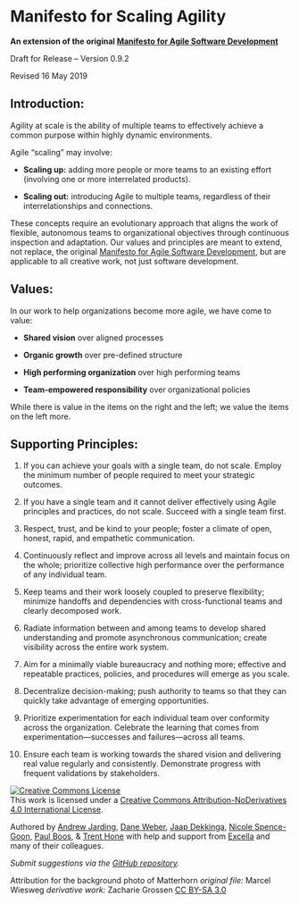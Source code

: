 # Manifesto for Scaling Agility
**An extension of the original [Manifesto for Agile Software Development](http://agilemanifesto.org/)**

Draft for Release – Version 0.9.2

Revised 16 May 2019

## Introduction:

Agility at scale is the ability of multiple teams to effectively achieve a common purpose within highly dynamic environments.

Agile “scaling” may involve:

* **Scaling up:** adding more people or more teams to an existing effort (involving one or more interrelated products).

* **Scaling out:** introducing Agile to multiple teams, regardless of their interrelationships and connections.

These concepts require an evolutionary approach that aligns the work of flexible, autonomous teams to organizational objectives through continuous inspection and adaptation. Our values and principles are meant to extend, not replace, the original [Manifesto for Agile Software Development](http://agilemanifesto.org/), but are applicable to all creative work, not just software development.

## Values:

In our work to help organizations become more agile, we have come to value:

* **Shared vision** over aligned processes

* **Organic growth** over pre-defined structure

* **High performing organization** over high performing teams

* **Team-empowered responsibility** over organizational policies

While there is value in the items on the right and the left; we value the items on the left more.

## Supporting Principles:

1. <a id="principle-1"></a>If you can achieve your goals with a single team, do not scale. Employ the minimum number of people required to meet your strategic outcomes.

2. <a id="principle-2"></a>If you have a single team and it cannot deliver effectively using Agile principles and practices, do not scale. Succeed with a single team first.

3. <a id="principle-3"></a>Respect, trust, and be kind to your people; foster a climate of open, honest, rapid, and empathetic communication.

4. <a id="principle-4"></a>Continuously reflect and improve across all levels and maintain focus on the whole; prioritize collective high performance over the performance of any individual team.

5. <a id="principle-5"></a>Keep teams and their work loosely coupled to preserve flexibility; minimize handoffs and dependencies with cross-functional teams and clearly decomposed work.

6. <a id="principle-6"></a>Radiate information between and among teams to develop shared understanding and promote asynchronous communication; create visibility across the entire work system.

7. <a id="principle-7"></a>Aim for a minimally viable bureaucracy and nothing more; effective and repeatable practices, policies, and procedures will emerge as you scale.

8. <a id="principle-8"></a>Decentralize decision-making; push authority to teams so that they can quickly take advantage of emerging opportunities.

9. <a id="principle-9"></a>Prioritize experimentation for each individual team over conformity across the organization. Celebrate the learning that comes from experimentation—successes and failures—across all teams.

10. <a id="principle-10"></a>Ensure each team is working towards the shared vision and delivering real value regularly and consistently. Demonstrate progress with frequent validations by stakeholders.

<a rel="license" href="http://creativecommons.org/licenses/by-nd/4.0/"><img alt="Creative Commons License" style="border-width:0" src="https://i.creativecommons.org/l/by-nd/4.0/88x31.png" /></a><br />This work is licensed under a <a rel="license" href="http://creativecommons.org/licenses/by-nd/4.0/">Creative Commons Attribution-NoDerivatives 4.0 International License</a>.

Authored by
[Andrew Jarding](https://www.linkedin.com/in/andrewjarding/),
[Dane Weber](https://www.linkedin.com/in/daneweber/),
[Jaap Dekkinga](https://www.linkedin.com/in/jaap-dekkinga/),
[Nicole Spence-Goon](https://www.linkedin.com/in/nicole-spence-goon-5068871/),
[Paul Boos](https://www.linkedin.com/in/paulboos/),
& [Trent Hone](https://www.linkedin.com/in/trent-hone-5a42775/)
with help and support from [Excella](https://www.excella.com) and many of their colleagues.

_Submit suggestions via the [GitHub repository](https://github.com/manifestoforscalingagility/ManifestoForScalingAgility.github.io)._

Attribution for the background photo of Matterhorn _original file:_ Marcel Wiesweg _derivative work:_ Zacharie Grossen [CC BY-SA 3.0](https://creativecommons.org/licenses/by-sa/3.0)
